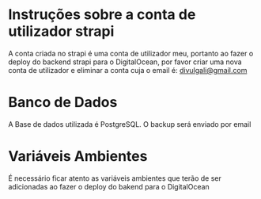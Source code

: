 # Instruções sobre a conta de utilizador strapi

A conta criada no strapi é uma conta de utilizador meu, 
portanto ao fazer o deploy do backend strapi para o 
DigitalOcean, por favor criar uma nova conta de utilizador 
e eliminar a conta cuja o email é: divulgali@gmail.com


# Banco de Dados

A Base de dados utilizada é PostgreSQL. O backup será enviado por email


# Variáveis Ambientes
É necessário ficar atento as variáveis ambientes que terão de
ser adicionadas ao fazer o deploy do bakend para o DigitalOcean
